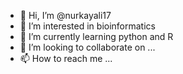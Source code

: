 - 👋 Hi, I’m @nurkayali17
- 👀 I’m interested in bioinformatics
- 🌱 I’m currently learning python and R 
- 💞️ I’m looking to collaborate on ...
- 📫 How to reach me ...

<!---
nurkayali17/nurkayali17 is a ✨ special ✨ repository because its `README.md` (this file) appears on your GitHub profile.
You can click the Preview link to take a look at your changes.
--->
